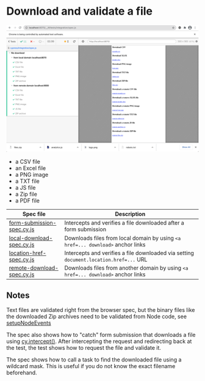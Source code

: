 # Download and validate a file

![File download in Chrome](images/chrome.png)

- a CSV file
- an Excel file
- a PNG image
- a TXT file
- a JS file
- a Zip file
- a PDF file

Spec file | Description
---|---
[form-submission-spec.cy.js](./cypress/e2e/form-submission-spec.cy.js) | Intercepts and verifies a file downloaded after a form submission
[local-download-spec.cy.js](./cypress/e2e/local-download-spec.cy.js) | Downloads files from local domain by using `<a href=... download>` anchor links
[location-href-spec.cy.js](./cypress/e2e/location-href-spec.cy.js) | Intercepts and verifies a file downloaded via setting `document.location.href=...` URL
[remote-download-spec.cy.js](./cypress/e2e/remote-download-spec.cy.js) | Downloads files from another domain by using `<a href=... download>` anchor links

## Notes

Text files are validated right from the browser spec, but the binary files like the downloaded Zip archives need to be validated from Node code, see [setupNodeEvents](cypress.config.js)

The spec also shows how to "catch" form submission that downloads a file using [cy.intercept()](https://on.cypress.io/intercept). After intercepting the request and redirecting back at the test, the test shows how to request the file and validate it.

The spec shows how to call a task to find the downloaded file using a wildcard mask. This is useful if you do not know the exact filename beforehand.
